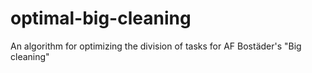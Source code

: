 # optimal-big-cleaning
An algorithm for optimizing the division of tasks for AF Bostäder's "Big cleaning"
